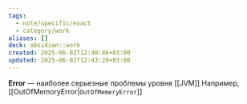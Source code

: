 ```yaml
---
tags:
  - note/specific/exact
  - category/work
aliases: []
deck: obsidian::work
created: 2025-06-02T12:40:46+03:00
updated: 2025-06-02T12:43:29+03:00
---
```


**Error**
—
наиболее серьезные проблемы уровня [[JVM]]
Например, [[OutOfMemoryError|`OutOfMemeryError`]]
